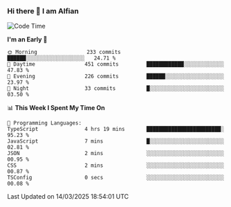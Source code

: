 ### Hi there 👋 I am Alfian

<!--START_SECTION:waka-->
![Code Time](http://img.shields.io/badge/Code%20Time-613%20hrs%2014%20mins-blue)

**I'm an Early 🐤** 

```text
🌞 Morning                233 commits         ██████░░░░░░░░░░░░░░░░░░░   24.71 % 
🌆 Daytime                451 commits         ████████████░░░░░░░░░░░░░   47.83 % 
🌃 Evening                226 commits         ██████░░░░░░░░░░░░░░░░░░░   23.97 % 
🌙 Night                  33 commits          █░░░░░░░░░░░░░░░░░░░░░░░░   03.50 % 
```


📊 **This Week I Spent My Time On** 

```text
💬 Programming Languages: 
TypeScript               4 hrs 19 mins       ████████████████████████░   95.23 % 
JavaScript               7 mins              █░░░░░░░░░░░░░░░░░░░░░░░░   02.81 % 
JSON                     2 mins              ░░░░░░░░░░░░░░░░░░░░░░░░░   00.95 % 
CSS                      2 mins              ░░░░░░░░░░░░░░░░░░░░░░░░░   00.87 % 
TSConfig                 0 secs              ░░░░░░░░░░░░░░░░░░░░░░░░░   00.08 % 
```


 Last Updated on 14/03/2025 18:54:01 UTC
<!--END_SECTION:waka-->
